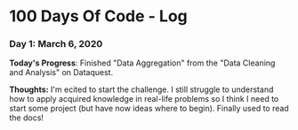 # 100 Days Of Code - Log

### Day 1: March 6, 2020

**Today's Progress**: Finished "Data Aggregation" from the "Data Cleaning and Analysis" on Dataquest.

**Thoughts:** I'm ecited to start the challenge. I still struggle to understand how to apply acquired knowledge in real-life problems so I think I need to start some project (but have now ideas where to begin). Finally used to read the docs!
